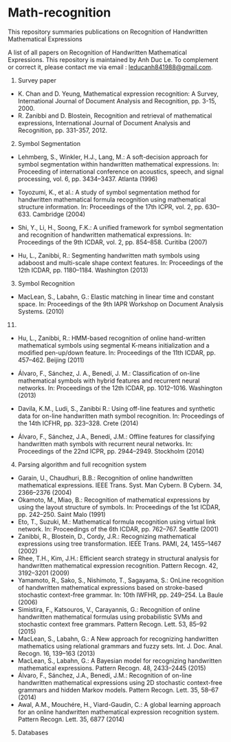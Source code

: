 # Math-recognition

This repository summaries publications on Recognition of Handwritten Mathematical Expressions

A list of all papers on Recognition of Handwritten Mathematical Expressions. This repository is maintained by Anh Duc Le. To complement or correct it, please contact me via email : leducanh841988@gmail.com.
1. Survey paper

- K. Chan and D. Yeung, Mathematical expression recognition: A Survey, International Journal of
Document Analysis and Recognition, pp. 3-15, 2000.
- R. Zanibbi and D. Blostein, Recognition and retrieval of mathematical expressions, International
Journal of Document Analysis and Recognition, pp. 331-357, 2012.

2. Symbol Segmentation
- Lehmberg, S., Winkler, H.J., Lang, M.: A soft-decision approach for symbol segmentation within handwritten mathematical expressions. In: Proceeding of international conference on acoustics, speech, and signal processing, vol. 6, pp. 3434–3437. Atlanta (1996)

- Toyozumi, K., et al.: A study of symbol segmentation method for handwritten mathematical formula recognition using mathematical structure information. In: Proceedings of the 17th ICPR, vol. 2, pp. 630–633. Cambridge (2004)

- Shi, Y., Li, H., Soong, F.K.: A unified framework for symbol segmentation and recognition of handwritten mathematical expressions. In: Proceedings of the 9th ICDAR, vol. 2, pp. 854–858. Curitiba (2007)
- Hu, L., Zanibbi, R.: Segmenting handwritten math symbols using adaboost and multi-scale shape context features. In: Proceedings of the 12th ICDAR, pp. 1180–1184. Washington (2013)

3. Symbol Recognition

- MacLean, S., Labahn, G.: Elastic matching in linear time and constant space. In: Proceedings of the 9th IAPR Workshop on Document Analysis Systems. (2010)
11.
- Hu, L., Zanibbi, R.: HMM-based recognition of online hand-written mathematical symbols using segmental K-means initialization and a modified pen-up/down feature. In: Proceedings of the 11th ICDAR, pp. 457–462. Beijing (2011)

- Álvaro, F., Sánchez, J. A., Benedí, J. M.: Classification of on-line mathematical symbols with hybrid features and recurrent neural networks. In: Proceedings of the 12th ICDAR, pp. 1012–1016. Washington (2013)

- Davila, K.M., Ludi, S., Zanibbi R.: Using off-line features and synthetic data for on-line handwritten math symbol recognition. In: Proceedings of the 14th ICFHR, pp. 323–328. Crete (2014)

- Álvaro, F., Sánchez, J.A., Benedí, J.M.: Offline features for classifying handwritten math symbols with recurrent neural networks. In: Proceedings of the 22nd ICPR, pp. 2944–2949. Stockholm (2014)

4. Parsing algorithm and full recognition system
- Garain, U., Chaudhuri, B.B.: Recognition of online handwritten mathematical expressions. IEEE Trans. Syst. Man Cybern. B Cybern. 34, 2366–2376 (2004)
- Okamoto, M., Miao, B.: Recognition of mathematical expressions by using the layout structure of symbols. In: Proceedings of the 1st ICDAR, pp. 242–250. Saint Malo (1991)
- Eto, T., Suzuki, M.: Mathematical formula recognition using virtual link network. In: Proceedings of the 6th ICDAR, pp. 762–767. Seattle (2001)
- Zanibbi, R., Blostein, D., Cordy, J.R.: Recognizing mathematical expressions using tree transformation. IEEE Trans. PAMI, 24, 1455–1467 (2002)
- Rhee, T.H., Kim, J.H.: Efficient search strategy in structural analysis for handwritten mathematical expression recognition. Pattern Recogn. 42, 3192–3201 (2009)
- Yamamoto, R., Sako, S., Nishimoto, T., Sagayama, S.: OnLine recognition of handwritten mathematical expressions based on stroke-based stochastic context-free grammar. In: 10th IWFHR, pp. 249–254. La Baule (2006)
- Simistira, F., Katsouros, V., Carayannis, G.: Recognition of online handwritten mathematical formulas using probabilistic SVMs and stochastic context free grammars. Pattern Recogn. Lett. 53, 85–92 (2015)
- MacLean, S., Labahn, G.: A New approach for recognizing handwritten mathematics using relational grammars and fuzzy sets. Int. J. Doc. Anal. Recogn. 16, 139–163 (2013)
- MacLean, S., Labahn, G.: A Bayesian model for recognizing handwritten mathematical expressions. Pattern Recogn. 48, 2433–2445 (2015)
- Álvaro, F., Sánchez, J.A., Benedí, J.M.: Recognition of on-line handwritten mathematical expressions using 2D stochastic context-free grammars and hidden Markov models. Pattern Recogn. Lett. 35, 58–67 (2014)
- Awal, A.M., Mouchére, H., Viard-Gaudin, C.: A global learning approach for an online handwritten mathematical expression recognition system. Pattern Recogn. Lett. 35, 6877 (2014)

5. Databases

